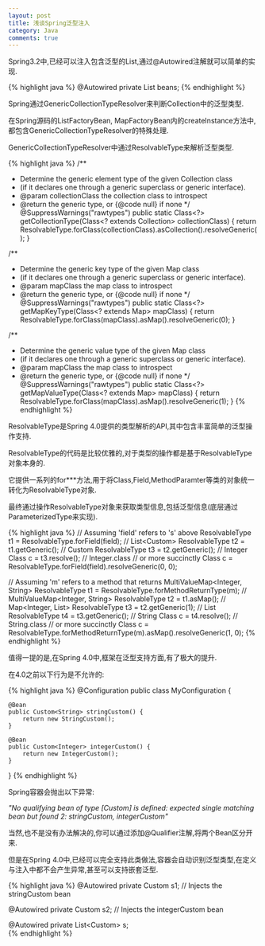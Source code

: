 ```yaml
---
layout: post
title: 浅谈Spring泛型注入
category: Java
comments: true
---
```

Spring3.2中,已经可以注入包含泛型的List,通过@Autowired注解就可以简单的实现.

{% highlight java %}
@Autowired
private List<Type> beans; 
{% endhighlight %}



Spring通过GenericCollectionTypeResolver来判断Collection中的泛型类型.

在Spring源码的ListFactoryBean, MapFactoryBean内的createInstance方法中, 都包含GenericCollectionTypeResolver的特殊处理.

GenericCollectionTypeResolver中通过ResolvableType来解析泛型类型.

{% highlight java %}
/**
 * Determine the generic element type of the given Collection class
 * (if it declares one through a generic superclass or generic interface).
 * @param collectionClass the collection class to introspect
 * @return the generic type, or {@code null} if none
 */
@SuppressWarnings("rawtypes")
public static Class<?> getCollectionType(Class<? extends Collection> collectionClass) {
  return ResolvableType.forClass(collectionClass).asCollection().resolveGeneric();
}

/**
 * Determine the generic key type of the given Map class
 * (if it declares one through a generic superclass or generic interface).
 * @param mapClass the map class to introspect
 * @return the generic type, or {@code null} if none
 */
@SuppressWarnings("rawtypes")
public static Class<?> getMapKeyType(Class<? extends Map> mapClass) {
  return ResolvableType.forClass(mapClass).asMap().resolveGeneric(0);
}

/**
 * Determine the generic value type of the given Map class
 * (if it declares one through a generic superclass or generic interface).
 * @param mapClass the map class to introspect
 * @return the generic type, or {@code null} if none
 */
@SuppressWarnings("rawtypes")
public static Class<?> getMapValueType(Class<? extends Map> mapClass) {
  return ResolvableType.forClass(mapClass).asMap().resolveGeneric(1);
}
{% endhighlight %}

ResolvableType是Spring 4.0提供的类型解析的API,其中包含丰富简单的泛型操作支持.

ResolvableType的代码是比较优雅的,对于类型的操作都是基于ResolvableType对象本身的.

它提供一系列的for***方法,用于将Class,Field,MethodParamter等类的对象统一转化为ResolvableType对象.

最终通过操作ResolvableType对象来获取类型信息,包括泛型信息(底层通过ParameterizedType来实现).

{% highlight java %}
// Assuming 'field' refers to 's' above
ResolvableType t1 = ResolvableType.forField(field); // List<Custom<Integer>> 
ResolvableType t2 = t1.getGeneric(); // Custom<Integer>
ResolvableType t3 = t2.getGeneric(); // Integer
Class<?> c = t3.resolve(); // Integer.class
// or more succinctly
Class<?> c = ResolvableType.forField(field).resolveGeneric(0, 0);

// Assuming 'm' refers to a method that returns MultiValueMap<Integer, String> 
ResolvableType t1 = ResolvableType.forMethodReturnType(m); // MultiValueMap<Integer, String> 
ResolvableType t2 = t1.asMap(); // Map<Integer, List<String>>
ResolvableType t3 = t2.getGeneric(1); // List<String>
ResolvableType t4 = t3.getGeneric(); // String
Class<?> c = t4.resolve(); // String.class
// or more succinctly
Class<?> c = ResolvableType.forMethodReturnType(m).asMap().resolveGeneric(1, 0);
{% endhighlight %}

值得一提的是,在Spring 4.0中,框架在泛型支持方面,有了极大的提升.

在4.0之前以下行为是不允许的:

{% highlight java %}
@Configuration
public class MyConfiguration {

    @Bean
    public Custom<String> stringCustom() {
        return new StringCustom();
    }

    @Bean
    public Custom<Integer> integerCustom() {
        return new IntegerCustom();
    }

}
{% endhighlight %}

Spring容器会抛出以下异常:

*"No qualifying bean of type [Custom] is defined: expected single matching bean but found 2: stringCustom, integerCustom"*

当然,也不是没有办法解决的,你可以通过添加@Qualifier注解,将两个Bean区分开来.

但是在Spring 4.0中,已经可以完全支持此类做法,容器会自动识别泛型类型,在定义与注入中都不会产生异常,甚至可以支持嵌套泛型.

{% highlight java %}
@Autowired
private Custom<String> s1; // Injects the stringCustom bean

@Autowired
private Custom<Integer> s2; // Injects the integerCustom bean

@Autowired
private List<Custom<Integer>> s;  
{% endhighlight %}